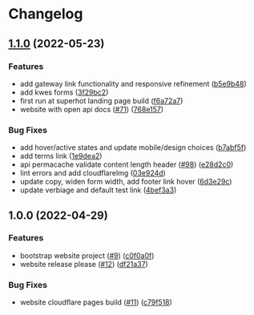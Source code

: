 # Changelog

## [1.1.0](https://github.com/nftstorage/nftstorage.link/compare/website-v1.0.0...website-v1.1.0) (2022-05-23)


### Features

* add gateway link functionality and responsive refinement ([b5e9b48](https://github.com/nftstorage/nftstorage.link/commit/b5e9b487a560b3367566c6a1633263d853e6e95f))
* add kwes forms ([3f29bc2](https://github.com/nftstorage/nftstorage.link/commit/3f29bc2195d66118ecd05b318a0f0a8de15c8266))
* first run at superhot landing page build ([f6a72a7](https://github.com/nftstorage/nftstorage.link/commit/f6a72a789a5b96ba61d8b00f44481936aebd13c7))
* website with open api docs ([#71](https://github.com/nftstorage/nftstorage.link/issues/71)) ([768e157](https://github.com/nftstorage/nftstorage.link/commit/768e157b1baa92f7548dd6e088ad6863c54c607e))


### Bug Fixes

* add hover/active states and update mobile/design choices ([b7abf5f](https://github.com/nftstorage/nftstorage.link/commit/b7abf5f220ae903f2e8a949f38417b38d2aeb4aa))
* add terms link ([1e9dea2](https://github.com/nftstorage/nftstorage.link/commit/1e9dea2d2860a4746a33db2b93da56208d6cc17c))
* api permacache validate content length header ([#98](https://github.com/nftstorage/nftstorage.link/issues/98)) ([e28d2c0](https://github.com/nftstorage/nftstorage.link/commit/e28d2c02e30f770452de813cc6b62e11a14b72a9))
* lint errors and add cloudflareImg ([03e924d](https://github.com/nftstorage/nftstorage.link/commit/03e924d414392d6f3d5534645401278f8c02abfb))
* update copy, widen form width, add footer link hover ([6d3e29c](https://github.com/nftstorage/nftstorage.link/commit/6d3e29c9aea9d147bbb354c033da4c8a0f3221fb))
* update verbiage and default test link ([4bef3a3](https://github.com/nftstorage/nftstorage.link/commit/4bef3a3a63820af4b98e42c9ceca07d72daf36b8))

## 1.0.0 (2022-04-29)


### Features

* bootstrap website project ([#9](https://github.com/nftstorage/nftstorage.link/issues/9)) ([c0f0a0f](https://github.com/nftstorage/nftstorage.link/commit/c0f0a0f65f007e554f4069cce5474d44bf0b64ac))
* website release please ([#12](https://github.com/nftstorage/nftstorage.link/issues/12)) ([df21a37](https://github.com/nftstorage/nftstorage.link/commit/df21a37406de8fe85479c03fe28f9d229c70f2ac))


### Bug Fixes

* website cloudflare pages build ([#11](https://github.com/nftstorage/nftstorage.link/issues/11)) ([c79f518](https://github.com/nftstorage/nftstorage.link/commit/c79f51816c2f7267599c3da154cdc309241320a0))
